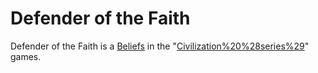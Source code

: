 # Defender of the Faith

Defender of the Faith is a [Beliefs](belief) in the "[Civilization%20%28series%29](Civilization)" games.